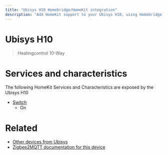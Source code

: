 ```yaml
---
title: "Ubisys H10 Homebridge/HomeKit integration"
description: "Add HomeKit support to your Ubisys H10, using Homebridge, Zigbee2MQTT and homebridge-z2m."
---
```

<!---
This file has been GENERATED using src/docgen/docgen.ts
DO NOT EDIT THIS FILE MANUALLY!
-->
# Ubisys H10
> Heatingcontrol 10-Way


# Services and characteristics
The following HomeKit Services and Characteristics are exposed by
the Ubisys H10

* [Switch](../../switch.md)
  * On


# Related
* [Other devices from Ubisys](../index.md#ubisys)
* [Zigbee2MQTT documentation for this device](https://www.zigbee2mqtt.io/devices/H10.html)